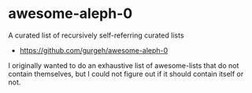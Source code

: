 # awesome-aleph-0
A curated list of recursively self-referring curated lists

- https://github.com/gurgeh/awesome-aleph-0

I originally wanted to do an exhaustive list of awesome-lists that do not contain themselves, but I could not figure out if it should contain itself or not.
